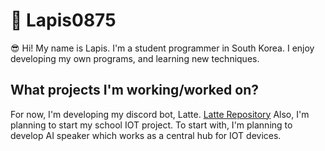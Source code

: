 # 🔮 Lapis0875
😎 Hi! My name is Lapis. I'm a student programmer in South Korea. I enjoy developing my own programs, and learning new techniques.

## What projects I'm working/worked on?
For now, I'm developing my discord bot, Latte.
[Latte Repository](https://github.com/Lapis0875/Latte_ReWrite/tree/master)
Also, I'm planning to start my school IOT project. To start with, I'm planning to develop AI speaker which works as a central hub for IOT devices.
